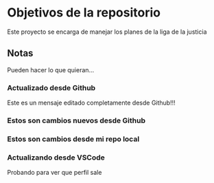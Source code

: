 # Objetivos de la repositorio

Este proyecto se encarga de manejar los planes de la liga de la justicia


## Notas
Pueden hacer lo que quieran...

### Actualizado desde Github
Este es un mensaje editado completamente desde Github!!!

### Estos son cambios nuevos desde Github
### Estos son cambios desde mi repo local

### Actualizando desde VSCode
Probando para ver que perfil sale
